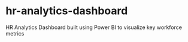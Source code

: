 # hr-analytics-dashboard
HR Analytics Dashboard built using Power BI to visualize key workforce metrics

